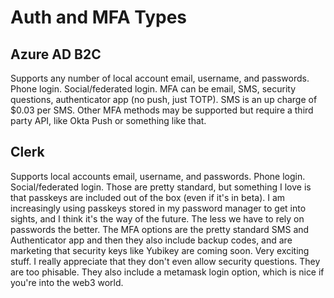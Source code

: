 # Auth and MFA Types

## Azure AD B2C

Supports any number of local account email, username, and passwords. Phone login. Social/federated login. MFA can be email, SMS, security questions, authenticator app (no push, just TOTP). SMS is an up charge of $0.03 per SMS. Other MFA methods may be supported but require a third party API, like Okta Push or something like that.

## Clerk

Supports local accounts email, username, and passwords. Phone login. Social/federated login. Those are pretty standard, but something I love is that passkeys are included out of the box (even if it's in beta). I am increasingly using passkeys stored in my password manager to get into sights, and I think it's the way of the future. The less we have to rely on passwords the better. The MFA options are the pretty standard SMS and Authenticator app and then they also include backup codes, and are marketing that security keys like Yubikey are coming soon. Very exciting stuff. I really appreciate that they don't even allow security questions. They are too phisable. They also include a metamask login option, which is nice if you're into the web3 world.
